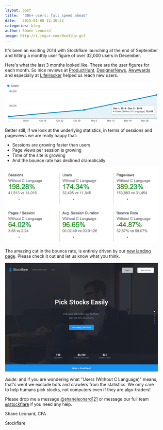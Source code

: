 ```yaml
---
layout: post
title:  "30k+ users: full speed ahead"
date:   2015-01-08 12:36:32
categories: blog
author: Shane Leonard
image: http://i.imgur.com/9xx3tUp.gif
---
```


It's been an exciting 2014 with Stockflare launching at the end of September and hitting a monthly user figure of over 32,000 users in December. 

Here's what the last 3 months looked like. These are the user figures for each month. So nice reviews at [ProductHunt](http://www.producthunt.com/posts/stockflare), [DesignerNews](https://news.layervault.com/stories/40122-site-design-stockflares-new-landing-page), [Awwwards](http://www.awwwards.com/best-websites/stockflare/) and especially at [LifeHacker](http://twocents.lifehacker.com/stockflare-simplifies-stock-market-data-to-make-investi-1672035079) helped us reach new users. 

![User numbers](/img/user-numbers-Dec-2014.png "User numbers")

Better still, if we look at the underlying statistics, in terms of sessions and pageviews we are really happy that:

* Sessions are growing faster than users
* Page views per session is growing
* Time of the site is growing
* And the bounce rate has declined dramatically

![Usage Stats](/img/Detailed-Stats-Dec-2014.png "Usage Stats")

The amazing cut in the bounce rate, is entirely driven by our [new landing page](https://stockflare.com/#landing). Please check it out and let us know what you think.

![Landing Page](/img/Landing-page-Dec-2014.png "Landing Page")

*Aside:* and if you are wondering what "Users (Without C Language)" means, that's went we exclude bots and crawlers from the statistics. We only care to help humans pick stocks, not computers even if they are algo-traders!

Please drop me a message [@shaneleonard121](https://twitter.com/shaneleonard121) or message our full team [@stockflare](https://twitter.com/stockflare) if you need any help. 

Shane Leonard, CFA

Stockflare